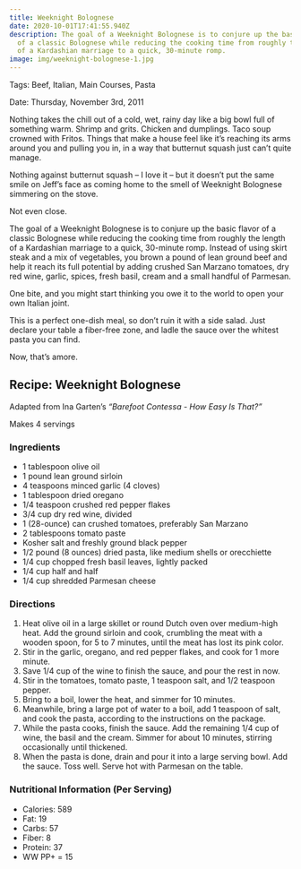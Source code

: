 ```yaml
---
title: Weeknight Bolognese
date: 2020-10-01T17:41:55.940Z
description: The goal of a Weeknight Bolognese is to conjure up the basic flavor
  of a classic Bolognese while reducing the cooking time from roughly the length
  of a Kardashian marriage to a quick, 30-minute romp.
image: img/weeknight-bolognese-1.jpg
---
```

Tags: Beef, Italian, Main Courses, Pasta

Date: Thursday, November 3rd, 2011

Nothing takes the chill out of a cold, wet, rainy day like a big bowl full of something warm. Shrimp and grits. Chicken and dumplings. Taco soup crowned with Fritos. Things that make a house feel like it’s reaching its arms around you and pulling you in, in a way that butternut squash just can’t quite manage.

Nothing against butternut squash – I love it – but it doesn’t put the same smile on Jeff’s face as coming home to the smell of Weeknight Bolognese simmering on the stove.

Not even close.

The goal of a Weeknight Bolognese is to conjure up the basic flavor of a classic Bolognese while reducing the cooking time from roughly the length of a Kardashian marriage to a quick, 30-minute romp. Instead of using skirt steak and a mix of vegetables, you brown a pound of lean ground beef and help it reach its full potential by adding crushed San Marzano tomatoes, dry red wine, garlic, spices, fresh basil, cream and a small handful of Parmesan.

One bite, and you might start thinking you owe it to the world to open your own Italian joint.

This is a perfect one-dish meal, so don’t ruin it with a side salad. Just declare your table a fiber-free zone, and ladle the sauce over the whitest pasta you can find.

Now, that’s amore.

<section class=“recipe”>

## Recipe: Weeknight Bolognese

Adapted from Ina Garten’s <cite>“Barefoot Contessa - How Easy Is That?”</cite>

Makes 4 servings

### Ingredients

* 1 tablespoon olive oil
* 1 pound lean ground sirloin
* 4 teaspoons minced garlic (4 cloves)
* 1 tablespoon dried oregano
* 1/4 teaspoon crushed red pepper flakes
* 3/4 cup dry red wine, divided
* 1 (28-ounce) can crushed tomatoes, preferably San Marzano
* 2 tablespoons tomato paste
* Kosher salt and freshly ground black pepper
* 1/2 pound (8 ounces) dried pasta, like medium shells or orecchiette
* 1/4 cup chopped fresh basil leaves, lightly packed
* 1/4 cup half and half
* 1/4 cup shredded Parmesan cheese

### Directions

1. Heat olive oil in a large skillet or round Dutch oven over medium-high heat. Add the ground sirloin and cook, crumbling the meat with a wooden spoon, for 5 to 7 minutes, until the meat has lost its pink color.
2. Stir in the garlic, oregano, and red pepper flakes, and cook for 1 more minute.
3. Save 1/4 cup of the wine to finish the sauce, and pour the rest in now.
4. Stir in the tomatoes, tomato paste, 1 teaspoon salt, and 1/2 teaspoon pepper.
5. Bring to a boil, lower the heat, and simmer for 10 minutes.
6. Meanwhile, bring a large pot of water to a boil, add 1 teaspoon of salt, and cook the pasta, according to the instructions on the package.
7. While the pasta cooks, finish the sauce. Add the remaining 1/4 cup of wine, the basil and the cream. Simmer for about 10 minutes, stirring occasionally until thickened.
8. When the pasta is done, drain and pour it into a large serving bowl. Add the sauce. Toss well. Serve hot with Parmesan on the table.

### Nutritional Information (Per Serving)

* Calories: 589
* Fat: 19
* Carbs: 57
* Fiber: 8
* Protein: 37
* WW PP+ = 15

</section>